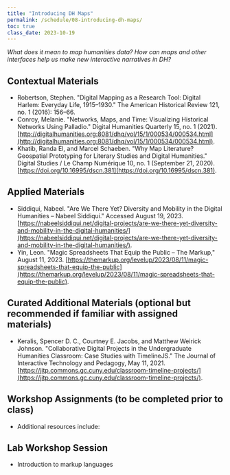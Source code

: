 ```yaml
---
title: "Introducing DH Maps"
permalink: /schedule/08-introducing-dh-maps/
toc: true
class_date: 2023-10-19
---
```


*What does it mean to map humanities data? How can maps and other interfaces help us make new interactive narratives in DH?*

## Contextual Materials

- Robertson, Stephen. "Digital Mapping as a Research Tool: Digital Harlem: Everyday Life, 1915–1930." The American Historical Review 121, no. 1 (2016): 156–66.
- Conroy, Melanie. "Networks, Maps, and Time: Visualizing Historical Networks Using Palladio." Digital Humanities Quarterly 15, no. 1 (2021). [http://digitalhumanities.org:8081/dhq/vol/15/1/000534/000534.html](http://digitalhumanities.org:8081/dhq/vol/15/1/000534/000534.html).
- Khatib, Randa El, and Marcel Schaeben. "Why Map Literature? Geospatial Prototyping for Literary Studies and Digital Humanities." Digital Studies / Le Champ Numérique 10, no. 1 (September 21, 2020). [https://doi.org/10.16995/dscn.381](https://doi.org/10.16995/dscn.381).

## Applied Materials

- Siddiqui, Nabeel. "Are We There Yet? Diversity and Mobility in the Digital Humanities – Nabeel Siddiqui." Accessed August 19, 2023. [https://nabeelsiddiqui.net/digital-projects/are-we-there-yet-diversity-and-mobility-in-the-digital-humanities/](https://nabeelsiddiqui.net/digital-projects/are-we-there-yet-diversity-and-mobility-in-the-digital-humanities/).
- Yin, Leon. "Magic Spreadsheets That Equip the Public – The Markup," August 11, 2023. [https://themarkup.org/levelup/2023/08/11/magic-spreadsheets-that-equip-the-public](https://themarkup.org/levelup/2023/08/11/magic-spreadsheets-that-equip-the-public).

## Curated Additional Materials (optional but recommended if familiar with assigned materials)

- Keralis, Spencer D. C., Courtney E. Jacobs, and Matthew Weirick Johnson. "Collaborative Digital Projects in the Undergraduate Humanities Classroom: Case Studies with TimelineJS." The Journal of Interactive Technology and Pedagogy, May 11, 2021. [https://jitp.commons.gc.cuny.edu/classroom-timeline-projects/](https://jitp.commons.gc.cuny.edu/classroom-timeline-projects/).

## Workshop Assignments (to be completed prior to class)

- Additional resources include:

## Lab Workshop Session

- Introduction to markup languages
